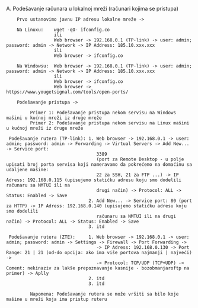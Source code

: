  A. Podešavanje računara u lokalnoj mreži (računari kojima se pristupa)
     
        Prvo ustanovimo javnu IP adresu lokalne mreže ->
        
        Na Linuxu:    wget -qO- ifconfig.co           
                      ili
                      Web browser -> 192.168.0.1 (TP-link) -> user: admin; password: admin -> Network -> IP Address: 185.10.xxx.xxx
                      ili 
                      Web browser -> ifconfig.co
                      
        Na Windowsu:  Web browser -> 192.168.0.1 (TP-link) -> user: admin; password: admin -> Network -> IP Address: 185.10.xxx.xxx
                      ili   
                      Web browser -> ifconfig.co
                      Web browser -> https://www.yougetsignal.com/tools/open-ports/
                      
        Podešavanje pristupa ->
        
             Primer 1: Podešavanje pristupa nekom servisu na Windows mašini u kućnoj mreži iz druge mreže
             Primer 2: Podešavanje pristupa nekom servisu na Linux mašini u kućnoj mreži iz druge mreže 
 
     Podešavanje rutera (TP-link): 1. Web browser -> 192.168.0.1 -> user: admin; password: admin -> Forwarding -> Virtual Servers -> Add New... -> Service port: 
                                      3389 
                                      (port za Remote Desktop - u polje upisati broj porta servisa koji nameravamo da pokrećemo na domaćinu sa udaljene mašine: 
                                      22 za SSH, 21 za FTP ...) -> IP Adress: 192.168.0.115 (upisujemo statičku adresu koju smo dodelili računaru sa NMTUI ili na 
                                      drugi način) -> Protocol: ALL -> Status: Enabled -> Save
                                   2. Add New... -> Service port: 80 (port za HTTP) -> IP Adress: 192.168.0.140 (upisujemo statičku adresu koju smo dodelili   
                                      računaru sa NMTUI ili na drugi način) -> Protocol: ALL -> Status: Enabled -> Save
                                   3. itd
                                       
     Podešavanje rutera (ZTE):     1. Web browser -> 192.168.0.1 -> user: admin; password: admin -> Settings -> Firewall -> Port Forwarding ->
                                      -> IP Adress: 192.168.0.130 -> Port Range: 21 | 21 (od-do opcija: ako ima više portova najmanji | najveći) -> 
                                      -> Protocol: TCP/UDP (TCP+UDP) -> Coment: nekinaziv za lakše prepoznavanje kasnije - bozobmanjaroftp na primer) -> Aplly
                                   2. itd
                                   3. itd
     
             Napomena: Podešavanje rutera se može vršiti sa bilo koje mašine u mreži koja ima pristup ruteru 
     
     